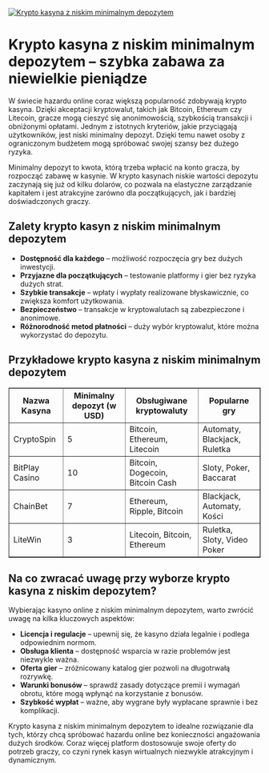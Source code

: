 [![Krypto kasyna z niskim minimalnym depozytem](https://123-caf.pages.dev/gitsignup.png)](https://vrmoo.ru/Bt82HjjY)

<h1>Krypto kasyna z niskim minimalnym depozytem – szybka zabawa za niewielkie pieniądze</h1> <p>W świecie hazardu online coraz większą popularność zdobywają krypto kasyna. Dzięki akceptacji kryptowalut, takich jak Bitcoin, Ethereum czy Litecoin, gracze mogą cieszyć się anonimowością, szybkością transakcji i obniżonymi opłatami. Jednym z istotnych kryteriów, jakie przyciągają użytkowników, jest niski minimalny depozyt. Dzięki temu nawet osoby z ograniczonym budżetem mogą spróbować swojej szansy bez dużego ryzyka.</p>  <p>Minimalny depozyt to kwota, którą trzeba wpłacić na konto gracza, by rozpocząć zabawę w kasynie. W krypto kasynach niskie wartości depozytu zaczynają się już od kilku dolarów, co pozwala na elastyczne zarządzanie kapitałem i jest atrakcyjne zarówno dla początkujących, jak i bardziej doświadczonych graczy.</p>  <h2>Zalety krypto kasyn z niskim minimalnym depozytem</h2> <ul>   <li><strong>Dostępność dla każdego</strong> – możliwość rozpoczęcia gry bez dużych inwestycji.</li>   <li><strong>Przyjazne dla początkujących</strong> – testowanie platformy i gier bez ryzyka dużych strat.</li>   <li><strong>Szybkie transakcje</strong> – wpłaty i wypłaty realizowane błyskawicznie, co zwiększa komfort użytkowania.</li>   <li><strong>Bezpieczeństwo</strong> – transakcje w kryptowalutach są zabezpieczone i anonimowe.</li>   <li><strong>Różnorodność metod płatności</strong> – duży wybór kryptowalut, które można wykorzystać do depozytu.</li> </ul>  <h2>Przykładowe krypto kasyna z niskim minimalnym depozytem</h2> <table border="1" cellpadding="8" cellspacing="0">   <thead>     <tr>       <th>Nazwa Kasyna</th>       <th>Minimalny depozyt (w USD)</th>       <th>Obsługiwane kryptowaluty</th>       <th>Popularne gry</th>     </tr>   </thead>   <tbody>     <tr>       <td>CryptoSpin</td>       <td>5</td>       <td>Bitcoin, Ethereum, Litecoin</td>       <td>Automaty, Blackjack, Ruletka</td>     </tr>     <tr>       <td>BitPlay Casino</td>       <td>10</td>       <td>Bitcoin, Dogecoin, Bitcoin Cash</td>       <td>Sloty, Poker, Baccarat</td>     </tr>     <tr>       <td>ChainBet</td>       <td>7</td>       <td>Ethereum, Ripple, Bitcoin</td>       <td>Blackjack, Automaty, Kości</td>     </tr>     <tr>       <td>LiteWin</td>       <td>3</td>       <td>Litecoin, Bitcoin, Ethereum</td>       <td>Ruletka, Sloty, Video Poker</td>     </tr>   </tbody> </table>  <h2>Na co zwracać uwagę przy wyborze krypto kasyna z niskim depozytem?</h2> <p>Wybierając kasyno online z niskim minimalnym depozytem, warto zwrócić uwagę na kilka kluczowych aspektów:</p> <ul>   <li><strong>Licencja i regulacje</strong> – upewnij się, że kasyno działa legalnie i podlega odpowiednim normom.</li>   <li><strong>Obsługa klienta</strong> – dostępność wsparcia w razie problemów jest niezwykle ważna.</li>   <li><strong>Oferta gier</strong> – zróżnicowany katalog gier pozwoli na długotrwałą rozrywkę.</li>   <li><strong>Warunki bonusów</strong> – sprawdź zasady dotyczące premii i wymagań obrotu, które mogą wpłynąć na korzystanie z bonusów.</li>   <li><strong>Szybkość wypłat</strong> – ważne, aby wygrane były wypłacane sprawnie i bez komplikacji.</li> </ul>  <p>Krypto kasyna z niskim minimalnym depozytem to idealne rozwiązanie dla tych, którzy chcą spróbować hazardu online bez konieczności angażowania dużych środków. Coraz więcej platform dostosowuje swoje oferty do potrzeb graczy, co czyni rynek kasyn wirtualnych niezwykle atrakcyjnym i dynamicznym.</p>